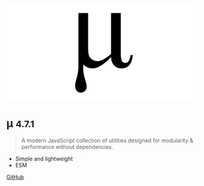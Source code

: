 ![logo](media/mu.png)

# µ <small>4.7.1</small>

> A modern JavaScript collection of utilities designed for modularity & performance without dependencies.

- Simple and lightweight
- ESM

[GitHub](https://github.com/efureev/mu)

